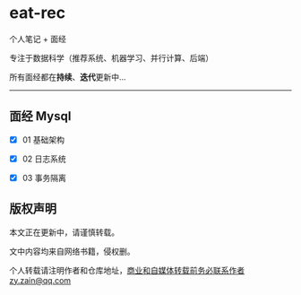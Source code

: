 # eat-rec
个人笔记 + 面经

专注于数据科学（推荐系统、机器学习、并行计算、后端）

所有面经都在**持续**、**迭代**更新中...

------------------------------



## 面经   Mysql

- [x] 01 基础架构
- [x] 02 日志系统
- [x] 03 事务隔离



## 版权声明

本文正在更新中，请谨慎转载。

文中内容均来自网络书籍，侵权删。

个人转载请注明作者和仓库地址，商业和自媒体转载前务必联系作者zy.zain@qq.com